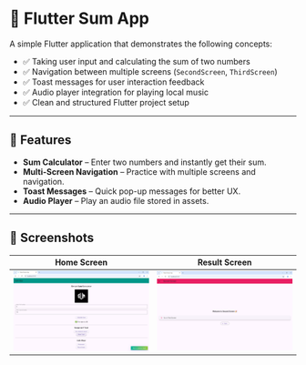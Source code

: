 # 📱 Flutter Sum App

A simple Flutter application that demonstrates the following concepts:

- ✅ Taking user input and calculating the sum of two numbers  
- ✅ Navigation between multiple screens (`SecondScreen`, `ThirdScreen`)  
- ✅ Toast messages for user interaction feedback  
- ✅ Audio player integration for playing local music  
- ✅ Clean and structured Flutter project setup  

---

## 🚀 Features

- **Sum Calculator** – Enter two numbers and instantly get their sum.  
- **Multi-Screen Navigation** – Practice with multiple screens and navigation.  
- **Toast Messages** – Quick pop-up messages for better UX.  
- **Audio Player** – Play an audio file stored in assets.  

---

## 📸 Screenshots

| Home Screen | Result Screen |
|-------------|---------------|
| ![FirstScreen](assets/screenshots/FirstScreen.png) | ![SecondScreen](assets/screenshots/SecondScreen.png) | ![ThirdScreen](assets/screenshots/ThirdScreen.png) |
